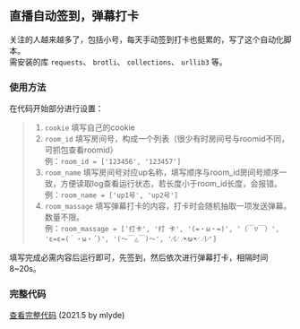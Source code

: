 ## 直播自动签到，弹幕打卡  
关注的人越来越多了，包括小号，每天手动签到打卡也挺累的，写了这个自动化脚本。  
需安装的库 `requests`、 `brotli`、 `collections`、 `urllib3` 等。  

### 使用方法  
在代码开始部分进行设置：  
>1. `cookie` 填写自己的cookie  
>2. `room_id` 填写房间号，构成一个列表（很少有时房间号与roomid不同，可抓包查看roomid）  
例：`room_id = ['123456', '123457']`  
>3. `room_name` 填写房间号对应up名称，填写顺序与room_id房间号顺序一致，方便读取log查看运行状态，若长度小于room_id长度，会报错。  
例：`room_name = ['up1号', 'up2号']`  
>4. `room_massage` 填写弹幕打卡的内容，打卡时会随机抽取一项发送弹幕。数量不限。  
例：`room_massage = ['打卡', '打 卡', '(=・ω・=)', '（￣▽￣）', 'ε=ε=(｀・ω・´)', '(〜￣△￣)〜', '⁄(⁄ ⁄•⁄ω⁄•⁄ ⁄)⁄']`  

填写完成必需内容后运行即可，先签到，然后依次进行弹幕打卡，相隔时间8~20s。  

### 完整代码  
[查看完整代码](https://github.com/mlyde/bili-automatic/blob/main/live-checkin-and-send-massage/live-checkin-and-send-massage.py) (2021.5 by mlyde)  
